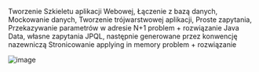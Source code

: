 Tworzenie Szkieletu aplikacji Webowej,
Łączenie z bazą danych,
Mockowanie danych,
Tworzenie trójwarstwowej aplikacji,
Proste zapytania,
Przekazywanie parametrów w adresie
N+1 problem + rozwiązanie
Java Data, własne zapytania JPQL, następnie generowane przez konwencję nazewniczą
Stronicowanie
applying in memory problem + rozwiązanie




![image](https://github.com/Mateoswiatek/GymBackend/assets/115046087/8f120c51-d2c5-4a91-89f2-60e108b5dcb4)
